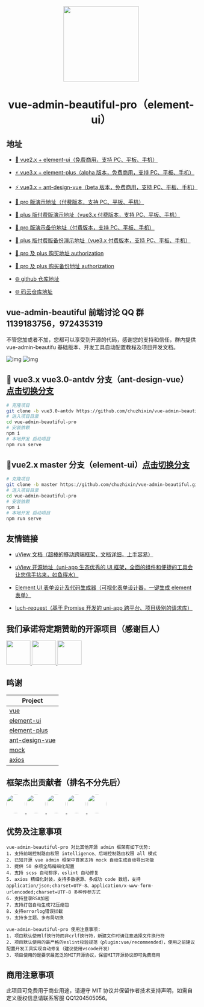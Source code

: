 <div align="center"><img width="200" src="https://gitee.com/chu1204505056/image/raw/master/logo/vab.svg"/>
<h1> vue-admin-beautiful-pro（element-ui） </h1>
</div>

## 地址

- [🎉 vue2.x + element-ui（免费商用，支持 PC、平板、手机）](http://vue-admin-beautiful.com/vue-admin-beautiful-element/?hmsr=github&hmpl=&hmcu=&hmkw=&hmci=)

- [⚡️ vue3.x + element-plus（alpha 版本，免费商用，支持 PC、平板、手机）](http://vue-admin-beautiful.com/vue-admin-beautiful-element-plus/?hmsr=github&hmpl=&hmcu=&hmkw=&hmci=)

- [⚡️ vue3.x + ant-design-vue（beta 版本，免费商用，支持 PC、平板、手机）](http://vue-admin-beautiful.com/vue-admin-beautiful-antdv/?hmsr=github&hmpl=&hmcu=&hmkw=&hmci=)

- [🚀 pro 版演示地址（付费版本，支持 PC、平板、手机）](https://chu1204505056.gitee.io/admin-pro/?hmsr=github&hmpl=&hmcu=&hmkw=&hmci=)

- [🚀 plus 版付费版演示地址（vue3.x 付费版本，支持 PC、平板、手机）](https://chu1204505056.gitee.io/admin-plus/?hmsr=github&hmpl=&hmcu=&hmkw=&hmci=)

- [🚀 pro 版演示备份地址（付费版本，支持 PC、平板、手机）](http://vue-admin-beautiful.com/admin-pro/?hmsr=github&hmpl=&hmcu=&hmkw=&hmci=)

- [🚀 plus 版付费版备份演示地址（vue3.x 付费版本，支持 PC、平板、手机）](http://vue-admin-beautiful.com/admin-plus/?hmsr=github&hmpl=&hmcu=&hmkw=&hmci=)

- [📌 pro 及 plus 购买地址 authorization](https://chu1204505056.gitee.io/authorization/)

- [📌 pro 及 plus 购买备份地址 authorization](http://vue-admin-beautiful.com/authorization/)

- [🌐 github 仓库地址](https://github.com/chuzhixin/vue-admin-beautiful?utm_source=gold_browser_extension)

- [🌐 码云仓库地址](https://gitee.com/chu1204505056/vue-admin-beautiful?_from=gitee_search)

## vue-admin-beautiful 前端讨论 QQ 群 1139183756，972435319

不管您加或者不加，您都可以享受到开源的代码，感谢您的支持和信任，群内提供 vue-admin-beautifu 基础版本、开发工具自动配置教程及项目开发文档。

<a>![img](https://gitee.com/chu1204505056/image/raw/master/qq_group/vab-2.png)</a>
<a>![img](https://gitee.com/chu1204505056/image/raw/master/qq_group/vab-3.png)</a>

## 🌱 vue3.x vue3.0-antdv 分支（ant-design-vue）[点击切换分支](https://github.com/chuzhixin/vue-admin-beautiful-pro/tree/vue3.0-antdv)

```bash
# 克隆项目
git clone -b vue3.0-antdv https://github.com/chuzhixin/vue-admin-beautiful.git
# 进入项目目录
cd vue-admin-beautiful-pro
# 安装依赖
npm i
# 本地开发 启动项目
npm run serve
```

## 🌱vue2.x master 分支（element-ui）[点击切换分支](https://github.com/chuzhixin/vue-admin-beautiful-pro/tree/master)

```bash
# 克隆项目
git clone -b master https://github.com/chuzhixin/vue-admin-beautiful.git
# 进入项目目录
cd vue-admin-beautiful-pro
# 安装依赖
npm i
# 本地开发 启动项目
npm run serve
```

## 友情链接

- [uView 文档（超棒的移动跨端框架，文档详细，上手容易）](https://uviewui.com/)

- [uView 开源地址（uni-app 生态优秀的 UI 框架，全面的组件和便捷的工具会让您信手拈来，如鱼得水）](https://github.com/YanxinNet/uView/)

- [Element UI 表单设计及代码生成器（可视化表单设计器，一键生成 element 表单）](https://github.com/JakHuang/form-generator/)

- [luch-request（基于 Promise 开发的 uni-app 跨平台、项目级别的请求库）](https://www.quanzhan.co/luch-request/)

## 我们承诺将定期赞助的开源项目（感谢巨人）

<a title="vue" href="https://cn.vuejs.org/" target="_blank">
<img width="64px" src="https://gitee.com/chu1204505056/image/raw/master/vue.png"/>
</a>

<a title="ant-design-vue" href="https://github.com/vueComponent/ant-design-vue#backers" target="_blank">
<img width="64px" src="https://gitee.com/chu1204505056/image/raw/master/antdv.svg"/>
</a>

<a title="element-plus" href="https://opencollective.com/element-plus" target="_blank">
<img width="64px" src="https://gitee.com/chu1204505056/image/raw/master/element-plus.png"/>
</a>

## 鸣谢

| Project                                                          |
| ---------------------------------------------------------------- |
| [vue](https://github.com/vuejs/vue)                              |
| [element-ui](https://github.com/ElemeFE/element)                 |
| [element-plus](https://github.com/element-plus/element-plus)     |
| [ant-design-vue](https://github.com/vueComponent/ant-design-vue) |
| [mock](https://github.com/nuysoft/Mock)                          |
| [axios](https://github.com/axios/axios)                          |

## 框架杰出贡献者（排名不分先后）

<a href="https://github.com/buuing" target="_blank">
<img width="50px" style="border-radius:999px" src="https://avatars.githubusercontent.com/u/36689704?s=50"/>
</a>
<a href="https://github.com/hipi" target="_blank">
<img width="50px" style="border-radius:999px" src="https://avatars.githubusercontent.com/u/22478003?s=50"/>
</a>
<a href="https://github.com/fwfmiao" target="_blank">
<img width="50px" style="border-radius:999px" src="https://avatars.githubusercontent.com/u/29328241?s=50"/>
</a>
<a href="https://github.com/hdtopku" target="_blank">
<img width="50px" style="border-radius:999px" src="https://avatars.githubusercontent.com/u/14859466?s=50"/>
</a>
<a href="https://github.com/shaonialife" target="_blank">
<img width="50px" style="border-radius:999px" src="https://avatars.githubusercontent.com/u/16135960?s=50"/>
</a>

## 优势及注意事项

```
vue-admin-beautiful-pro 对比其他开源 admin 框架有如下优势:
1. 支持前端控制路由权限 intelligence、后端控制路由权限 all 模式
2. 已知开源 vue admin 框架中首家支持 mock 自动生成自动导出功能
3. 提供 50 余项全局精细化配置
4. 支持 scss 自动排序，eslint 自动修复
5. axios 精细化封装，支持多数据源、多成功 code 数组，支持 application/json;charset=UTF-8、application/x-www-form-urlencoded;charset=UTF-8 多种传参方式
6. 支持登录RSA加密
7. 支持打包自动生成7Z压缩包
8. 支持errorlog错误拦截
9. 支持多主题、多布局切换

vue-admin-beautiful-pro 使用注意事项:
1. 项目默认使用lf换行符而非crlf换行符，新建文件时请注意选择文件换行符
2. 项目默认使用的最严格的eslint校验规范（plugin:vue/recommended），使用之前建议配置开发工具实现自动修复（建议使用vscode开发）
3. 项目使用的是要求最宽泛的MIT开源协议，保留MIT开源协议即可免费商用

```

## 商用注意事项

此项目可免费用于商业用途，请遵守 MIT 协议并保留作者技术支持声明，如需自定义版权信息请联系客服 QQ1204505056。
